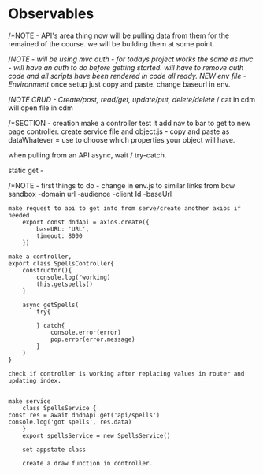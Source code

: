 # Observables

/*NOTE - API's area thing now will be pulling data from them for the remained of the course. we will be building them at some point.

/*NOTE - will be using mvc auth - for todays project works the same as mvc - will have an auth to do before getting started. will have to remove auth code and all scripts have been rendered in code all ready.
NEW env file - Environment* once setup just copy and paste. change baseurl in env.


/*NOTE  CRUD - Create/post, read/get, update/put, delete/delete*   / cat in cdm will open file in cdm

/*SECTION - creation make a controller test it add nav to bar to get to new page controller.
create service file and object.js - copy and paste as dataWhatever = use to choose which properties your object will have.

when pulling from an API async, wait / try-catch.

static get - 


/*NOTE - first things to do - 
    change in env.js to similar links from bcw sandbox
        -domain url
        -audience 
        -client Id
        -baseUrl
    
    make request to api to get info from serve/create another axios if needed 
        export const dndApi = axios.create({
            baseURL: 'URL',
            timeout: 8000
        })

    make a controller, 
    export class SpellsController{
        constructor(){
            console.log("working)
            this.getspells()
        }

        async getSpells(
            try{

            } catch{
                console.error(error)
                pop.error(error.message)
            }
        )
    }

    check if controller is working after replacing values in router and updating index.


    make service 
        class SpellsService {
    const res = await dndnApi.get('api/spells')
    console.log('got spells', res.data)
        }
        export spellsService = new SpellsService()

        set appstate class

        create a draw function in controller.

    







